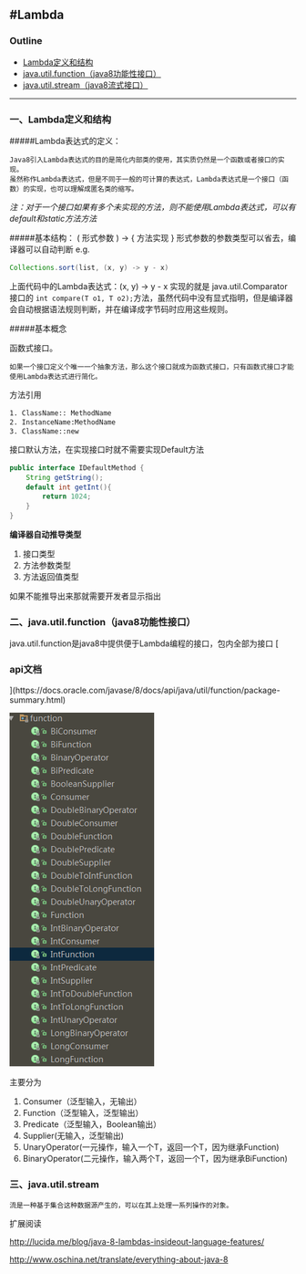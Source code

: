 #Lambda
---
<h3>Outline</h3>

* [Lambda定义和结构](#1)
* [java.util.function（java8功能性接口）](#2)
* [java.util.stream（java8流式接口）](#3)

---


<h3 id="1">一、Lambda定义和结构</h3>
#####Lambda表达式的定义：

	Java8引入Lambda表达式的目的是简化内部类的使用，其实质仍然是一个函数或者接口的实现。
	虽然称作Lambda表达式，但是不同于一般的可计算的表达式，Lambda表达式是一个接口（函数）的实现，也可以理解成匿名类的缩写。

*注：对于一个接口如果有多个未实现的方法，则不能使用Lambda表达式，可以有default和static方法方法*

#####基本结构：
    ( 形式参数 ) -> { 方法实现 }
形式参数的参数类型可以省去，编译器可以自动判断
e.g.
```java
Collections.sort(list, (x, y) -> y - x)
```
上面代码中的Lambda表达式：(x, y) -> y - x 实现的就是 java.util.Comparator 接口的
```int compare(T o1, T o2);```方法，虽然代码中没有显式指明，但是编译器会自动根据语法规则判断，并在编译成字节码时应用这些规则。


#####基本概念

函数式接口。

	如果一个接口定义个唯一一个抽象方法，那么这个接口就成为函数式接口，只有函数式接口才能使用Lambda表达式进行简化。

方法引用

```
1. ClassName:: MethodName 
2. InstanceName:MethodName
3. ClassName::new
```

接口默认方法，在实现接口时就不需要实现Default方法
```java
public interface IDefaultMethod {
    String getString();
    default int getInt(){
        return 1024;
    }
}
```

**编译器自动推导类型**
1. 接口类型
2. 方法参数类型
3. 方法返回值类型

如果不能推导出来那就需要开发者显示指出



<h3 id="2">二、java.util.function（java8功能性接口）</h3>
java.util.function是java8中提供便于Lambda编程的接口，包内全部为接口
[<h3>api文档</h3>](https://docs.oracle.com/javase/8/docs/api/java/util/function/package-summary.html)

![](20151024082354783.png)

主要分为
1. Consumer（泛型输入，无输出）
2. Function（泛型输入，泛型输出）
3. Predicate（泛型输入，Boolean输出）
3. Supplier(无输入，泛型输出)
4. UnaryOperator(一元操作，输入一个T，返回一个T，因为继承Function)
5. BinaryOperator(二元操作，输入两个T，返回一个T，因为继承BiFunction)

<h3 id="3">三、java.util.stream</h3>

	流是一种基于集合这种数据源产生的，可以在其上处理一系列操作的对象。



扩展阅读

http://lucida.me/blog/java-8-lambdas-insideout-language-features/

http://www.oschina.net/translate/everything-about-java-8
